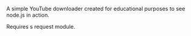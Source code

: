 A simple YouTube downloader created for educational purposes to see node.js in action.

Requires s request module.